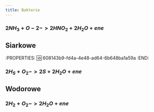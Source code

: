 ```yaml
---
title: Bakterie
---
```


### $2NH_3 + O-2 -> 2HNO_2 + 2H_2O + ene$
## Siarkowe
:PROPERTIES:
:id: 608143b9-fd4a-4e48-ad64-6b648ba1a59a
:END:
### $2 H_S + O_2 -> 2S + 2H_2O + ene$
## Wodorowe
### $2H_2 + O_2 -> 2H_2O + ene$
###
